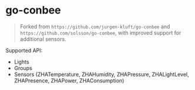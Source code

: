 # go-conbee

> Forked from `https://github.com/jurgen-kluft/go-conbee` and `https://github.com/solsson/go-conbee`, with improved
> support for additional sensors.

Supported API:

- Lights
- Groups
- Sensors (ZHATemperature, ZHAHumidity, ZHAPressure, ZHALightLevel, ZHAPresence, ZHAPower, ZHAConsumption)
